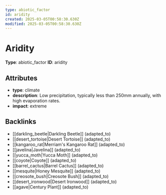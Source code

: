 ```yaml
---
type: abiotic_factor
id: aridity
created: 2025-03-05T00:58:30.630Z
modified: 2025-03-05T00:58:30.630Z
---
```


# Aridity

**Type**: abiotic_factor
**ID**: aridity

## Attributes

- **type**: climate
- **description**: Low precipitation, typically less than 250mm annually, with high evaporation rates.
- **impact**: extreme

## Backlinks

- [[darkling_beetle|Darkling Beetle]] (adapted_to)
- [[desert_tortoise|Desert Tortoise]] (adapted_to)
- [[kangaroo_rat|Merriam's Kangaroo Rat]] (adapted_to)
- [[javelina|Javelina]] (adapted_to)
- [[yucca_moth|Yucca Moth]] (adapted_to)
- [[coyote|Coyote]] (adapted_to)
- [[barrel_cactus|Barrel Cactus]] (adapted_to)
- [[mesquite|Honey Mesquite]] (adapted_to)
- [[creosote_bush|Creosote Bush]] (adapted_to)
- [[desert_ironwood|Desert Ironwood]] (adapted_to)
- [[agave|Century Plant]] (adapted_to)

